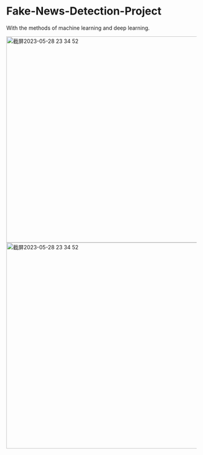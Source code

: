 # Fake-News-Detection-Project

With the methods of machine learning and deep learning.

<img width="545" alt="截屏2023-05-28 23 34 52" src="https://github.com/bigmmgz/Fake-News-Detection-Project/assets/114939430/0d74fb68-ed62-45a6-ad04-881409649d21">

<img width="545" alt="截屏2023-05-28 23 34 52" src="https://github.com/bigmmgz/Fake-News-Detection-Project/assets/114939430/59d4a361-a976-49a0-80d6-9fbbcc92e8db">
